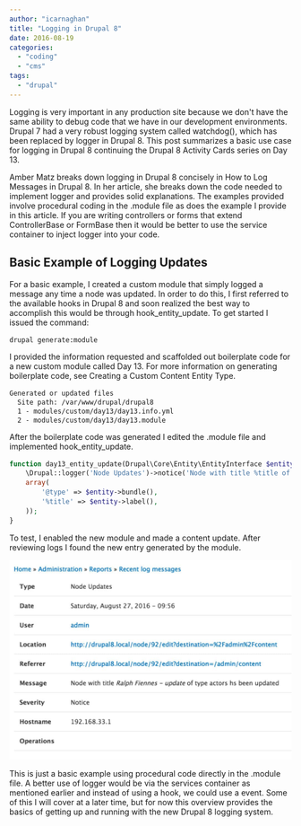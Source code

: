 ```yaml
---
author: "icarnaghan"
title: "Logging in Drupal 8"
date: 2016-08-19
categories: 
  - "coding"
  - "cms"
tags: 
  - "drupal"
---
```


Logging is very important in any production site because we don't have the same ability to debug code that we have in our development environments. Drupal 7 had a very robust logging system called watchdog(), which has been replaced by logger in Drupal 8. This post summarizes a basic use case for logging in Drupal 8 continuing the Drupal 8 Activity Cards series on Day 13.

Amber Matz breaks down logging in Drupal 8 concisely in How to Log Messages in Drupal 8. In her article, she breaks down the code needed to implement logger and provides solid explanations. The examples provided involve procedural coding in the .module file as does the example I provide in this article. If you are writing controllers or forms that extend ControllerBase or FormBase then it would be better to use the service container to inject logger into your code.

## Basic Example of Logging Updates

For a basic example, I created a custom module that simply logged a message any time a node was updated. In order to do this, I first referred to the available hooks in Drupal 8 and soon realized the best way to accomplish this would be through hook\_entity\_update. To get started I issued the command:

```
drupal generate:module
```

I provided the information requested and scaffolded out boilerplate code for a new custom module called Day 13. For more information on generating boilerplate code, see Creating a Custom Content Entity Type.

```
Generated or updated files
  Site path: /var/www/drupal/drupal8
  1 - modules/custom/day13/day13.info.yml
  2 - modules/custom/day13/day13.module
```

After the boilerplate code was generated I edited the .module file and implemented hook\_entity\_update.

```php
function day13_entity_update(Drupal\Core\Entity\EntityInterface $entity) {
    \Drupal::logger('Node Updates')->notice('Node with title %title of type @type hs been updated',
    array(
        '@type' => $entity->bundle(),
        '%title' => $entity->label(),
    ));
}
```

To test, I enabled the new module and made a content update. After reviewing logs I found the new entry generated by the module.

![log](images/log-1024x721.jpg)

This is just a basic example using procedural code directly in the .module file. A better use of logger would be via the services container as mentioned earlier and instead of using a hook, we could use a event. Some of this I will cover at a later time, but for now this overview provides the basics of getting up and running with the new Drupal 8 logging system.

